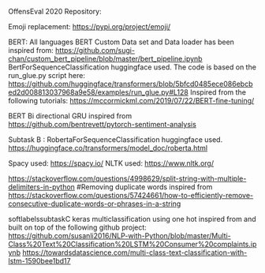 OffensEval 2020 Repository:

Emoji replacement:
https://pypi.org/project/emoji/

BERT:
All languages BERT Custom Data set and Data loader has been inspired from:
https://github.com/sugi-chan/custom_bert_pipeline/blob/master/bert_pipeline.ipynb 
BertForSequenceClassification huggingface used.
The code is based on the run_glue.py script here:
https://github.com/huggingface/transformers/blob/5bfcd0485ece086ebcbed2d008813037968a9e58/examples/run_glue.py#L128
Inspired from the following tutorials:
https://mccormickml.com/2019/07/22/BERT-fine-tuning/

BERT Bi directional GRU inspired from https://github.com/bentrevett/pytorch-sentiment-analysis


Subtask B : 
RobertaForSequenceClassification huggingface used. 
https://huggingface.co/transformers/model_doc/roberta.html


Spacy used:
https://spacy.io/
NLTK used:
https://www.nltk.org/


https://stackoverflow.com/questions/4998629/split-string-with-multiple-delimiters-in-python
#Removing duplicate words inspired from https://stackoverflow.com/questions/57424661/how-to-efficiently-remove-consecutive-duplicate-words-or-phrases-in-a-string


softlabelssubtaskC keras multiclassification using one hot  inspired from and built on top of the following github project:
https://github.com/susanli2016/NLP-with-Python/blob/master/Multi-Class%20Text%20Classification%20LSTM%20Consumer%20complaints.ipynb
https://towardsdatascience.com/multi-class-text-classification-with-lstm-1590bee1bd17








